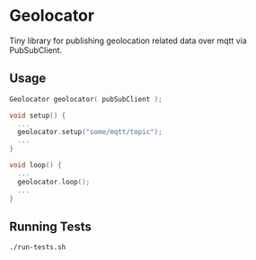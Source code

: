 # Geolocator

Tiny library for publishing geolocation related data over mqtt via PubSubClient.

## Usage

```c++
Geolocator geolocator( pubSubClient );

void setup() {
  ...
  geolocator.setup("some/mqtt/topic");
  ...
}

void loop() {
  ...
  geolocator.loop();
  ...
}
```

## Running Tests

```bash
./run-tests.sh
```
